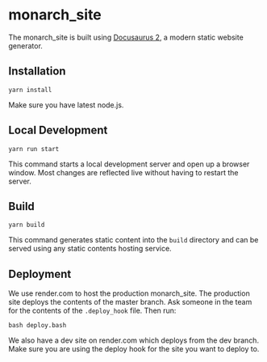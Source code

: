 # monarch_site

The monarch_site is built using [Docusaurus 2](https://v2.docusaurus.io/), a modern static website generator.

## Installation

```
yarn install
```

Make sure you have latest node.js.

## Local Development

```
yarn run start
```

This command starts a local development server and open up a browser window. Most changes are reflected live without having to restart the server.

## Build

```
yarn build
```

This command generates static content into the `build` directory and can be served using any static contents hosting service.

## Deployment

We use render.com to host the production monarch_site. The production site deploys the contents of the master branch. Ask someone in the team for the contents of the `.deploy_hook` file. Then run:
```
bash deploy.bash
```

We also have a dev site on render.com which deploys from the dev branch. Make sure you are using the deploy hook for the site you want to deploy to.